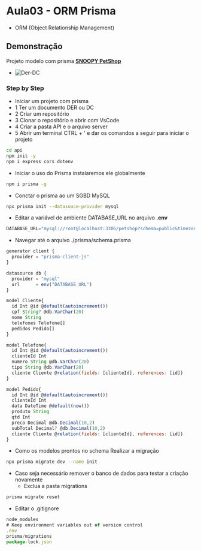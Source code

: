 # Aula03 - ORM Prisma
- ORM (Object Relationship Management)
## Demonstração
Projeto modelo com prisma **[SNOOPY PetShop](https://github.com/wellifabio/pbe2-aula03-prisma-2025.git)**
- ![Der-DC](./der+dc.png)
### Step by Step
- Iniciar um projeto com prisma
- 1 Ter um documento DER ou DC
- 2 Criar um repositório
- 3 Clonar o repositório e abrir com VsCode
- 4 Criar a pasta API e o arquivo server
- 5 Abrir um terminal CTRL + ' e dar os comandos a seguir para iniciar o projeto
```bash
cd api
npm init -y
npm i express cors dotenv
```
- Iniciar o uso do Prisma instalaremos ele globalmente
```bash
npm i prisma -g
```
- Conctar o prisma ao um SGBD MySQL
```bash
npx prisma init --datasouce-provider mysql
```
- Editar a variável de ambiente DATABASE_URL no arquivo **.env**
```js
DATABASE_URL="mysql://root@localhost:3306/petshop?schema=public&timezone=UTC"
```
- Navegar até o arquivo ./prisma/schema.prisma
```js
generator client {
  provider = "prisma-client-js"
}

datasource db {
  provider = "mysql"
  url      = env("DATABASE_URL")
}

model Cliente{
  id Int @id @default(autoincrement())
  cpf String? @db.VarChar(20)
  nome String
  telefones Telefone[]
  pedidos Pedido[]
}

model Telefone{
  id Int @id @default(autoincrement())
  clienteId Int
  numero String @db.VarChar(20)
  tipo String @db.VarChar(20)
  cliente Cliente @relation(fields: [clienteId], references: [id])
}

model Pedido{
  id Int @id @default(autoincrement())
  clienteId Int
  data DateTime @default(now())
  produto String
  qtd Int
  preco Decimal @db.Decimal(10,2)
  subTotal Decimal? @db.Decimal(10,2)
  cliente Cliente @relation(fields: [clienteId], references: [id])
}
```
- Como os modelos prontos no schema Realizar a migração
```bash
npx prisma migrate dev --name init
```
- Caso seja necessário remover o banco de dados para testar a criação novamente
    - Exclua a pasta migrations
```bash
prisma migrate reset
```
- Editar o .gitignore
```js
node_modules
# Keep environment variables out of version control
.env
prisma/migrations
package-lock.json
```